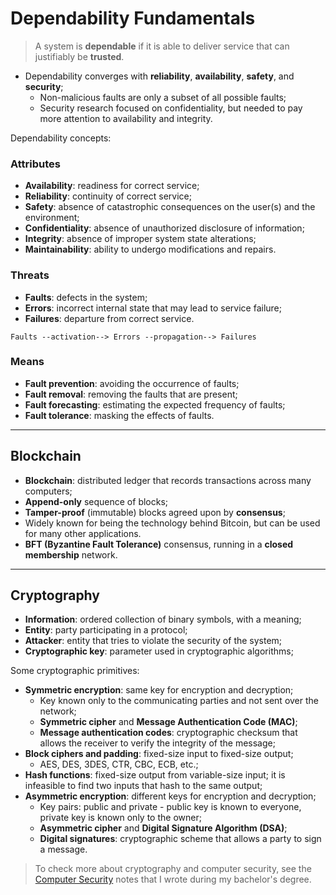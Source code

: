# Dependability Fundamentals

> A system is **dependable** if it is able to deliver service that can justifiably be **trusted**.

* Dependability converges with **reliability**, **availability**, **safety**, and **security**;
  * Non-malicious faults are only a subset of all possible faults;
  * Security research focused on confidentiality, but needed to pay more attention to availability and integrity.

Dependability concepts:

### Attributes

* **Availability**: readiness for correct service;
* **Reliability**: continuity of correct service;
* **Safety**: absence of catastrophic consequences on the user(s) and the environment;
* **Confidentiality**: absence of unauthorized disclosure of information;
* **Integrity**: absence of improper system state alterations;
* **Maintainability**: ability to undergo modifications and repairs.

### Threats

* **Faults**: defects in the system;
* **Errors**: incorrect internal state that may lead to service failure;
* **Failures**: departure from correct service.

```plaintext
Faults --activation--> Errors --propagation--> Failures
```

### Means

* **Fault prevention**: avoiding the occurrence of faults;
* **Fault removal**: removing the faults that are present;
* **Fault forecasting**: estimating the expected frequency of faults;
* **Fault tolerance**: masking the effects of faults.

---

## Blockchain

* **Blockchain**: distributed ledger that records transactions across many computers;
* **Append-only** sequence of blocks;
* **Tamper-proof** (immutable) blocks agreed upon by **consensus**;
* Widely known for being the technology behind Bitcoin, but can be used for many other applications.
* **BFT (Byzantine Fault Tolerance)** consensus, running in a **closed membership** network.

---

## Cryptography 

* **Information**: ordered collection of binary symbols, with a meaning;
* **Entity**: party participating in a protocol;
* **Attacker**: entity that tries to violate the security of the system;
* **Cryptographic key**: parameter used in cryptographic algorithms;

Some cryptographic primitives:

* **Symmetric encryption**: same key for encryption and decryption;
  * Key known only to the communicating parties and not sent over the network;
  * **Symmetric cipher** and **Message Authentication Code (MAC)**;
  * **Message authentication codes**: cryptographic checksum that allows the receiver to verify the integrity of the message;
* **Block ciphers and padding**: fixed-size input to fixed-size output;
  * AES, DES, 3DES, CTR, CBC, ECB, etc.;
* **Hash functions**: fixed-size output from variable-size input; it is infeasible to find two inputs that hash to the same output;
* **Asymmetric encryption**: different keys for encryption and decryption;
  * Key pairs: public and private - public key is known to everyone, private key is known only to the owner;
  * **Asymmetric cipher** and **Digital Signature Algorithm (DSA)**;
  * **Digital signatures**: cryptographic scheme that allows a party to sign a message.

> To check more about cryptography and computer security, see the [Computer Security](https://github.com/andre-j3sus/isel-leic-notes/tree/main/5th-semester/seginf) notes that I wrote during my bachelor's degree.